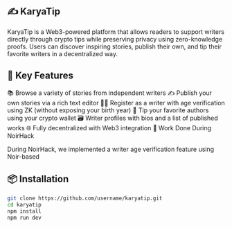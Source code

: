 ## ✍️ KaryaTip

KaryaTip is a Web3-powered platform that allows readers to support writers directly through crypto tips while preserving privacy using zero-knowledge proofs. Users can discover inspiring stories, publish their own, and tip their favorite writers in a decentralized way.

## 🚀 Key Features

📚 Browse a variety of stories from independent writers
✍️ Publish your own stories via a rich text editor
🧑‍💼 Register as a writer with age verification using ZK (without exposing your birth year)
💸 Tip your favorite authors using your crypto wallet
🗃️ Writer profiles with bios and a list of published works
🌐 Fully decentralized with Web3 integration
🧠 Work Done During NoirHack

During NoirHack, we implemented a writer age verification feature using Noir-based

## 📦 Installation

```bash
git clone https://github.com/username/karyatip.git
cd karyatip
npm install
npm run dev
